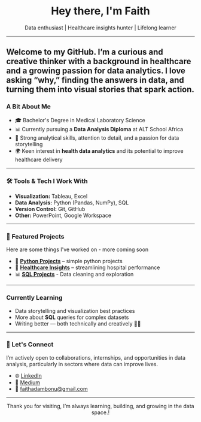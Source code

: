 <h1 align="center">Hey there, I'm Faith </h1>
<p align="center">Data enthusiast | Healthcare insights hunter | Lifelong learner</p>

---
Welcome to my GitHub. I’m a curious and creative thinker with a background in healthcare and a growing passion for data analytics. I love asking “why,” finding the answers in data, and turning them into visual stories that spark action.
---

### A Bit About Me

- 🎓 Bachelor's Degree in Medical Laboratory Science
- 📊 Currently pursuing a **Data Analysis Diploma** at ALT School Africa
- 🧠 Strong analytical skills, attention to detail, and a passion for data storytelling
- 🌍 Keen interest in **health data analytics** and its potential to improve healthcare delivery

---

### 🛠️ Tools & Tech I Work With

- **Visualization:** Tableau, Excel  
- **Data Analysis:** Python (Pandas, NumPy), SQL  
- **Version Control:** Git, GitHub  
- **Other:** PowerPoint, Google Workspace

---

### 📁 Featured Projects

Here are some things I've worked on - more coming soon

- 💼 **[Python Projects](https://github.com/faith99/altschool_python_projects)** – simple python projects  
- 🏥 **[Healthcare Insights](https://github.com/faith99/hospital-er-visits-dashboard)** – streamlining hospital performance
- 📊 **[SQL Projects](https://github.com/faith99/MySQL_projects)** - Data cleaning and exploration  


---

###  Currently Learning

- Data storytelling and visualization best practices  
- More about **SQL** queries for complex datasets    
- Writing better — both technically and creatively ✍🏽

---

### 🤝 Let's Connect

I’m actively open to collaborations, internships, and opportunities in data analysis, particularly in sectors where data can improve lives.

- 🌐 [LinkedIn](https://www.linkedin.com/in/faith-ada-mbonu/)
- 📝 [Medium](https://medium.com/@faithadambonu)
- 📧 faithadambonu@gmail.com

---

<p align="center">Thank you for visiting, I’m always learning, building, and growing in the data space.!</p>




